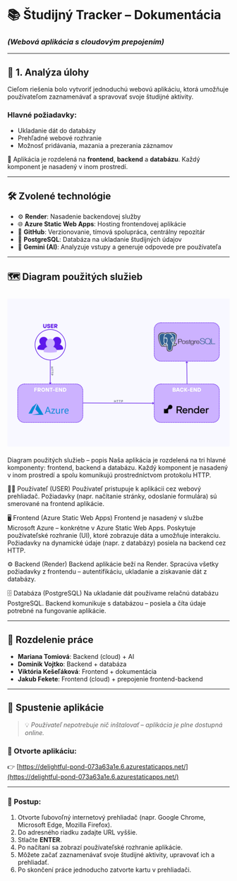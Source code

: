 # 📚 Študijný Tracker – Dokumentácia  
### *(Webová aplikácia s cloudovým prepojením)*

---

## 🧠 1. Analýza úlohy

Cieľom riešenia bolo vytvoriť jednoduchú webovú aplikáciu, ktorá umožňuje používateľom zaznamenávať a spravovať svoje študijné aktivity.

### Hlavné požiadavky:
- Ukladanie dát do databázy  
- Prehľadné webové rozhranie  
- Možnosť pridávania, mazania a prezerania záznamov  

🔧 Aplikácia je rozdelená na **frontend**, **backend** a **databázu**. Každý komponent je nasadený v inom prostredí.

---

## 🛠️ Zvolené technológie

- ⚙️ **Render**: Nasadenie backendovej služby 
- 🌐 **Azure Static Web Apps**: Hosting frontendovej aplikácie  
- 🐙 **GitHub**: Verzionovanie, tímová spolupráca, centrálny repozitár  
- 🐘 **PostgreSQL**: Databáza na ukladanie študijných údajov  
- 🤖 **Gemini (AI)**: Analyzuje vstupy a generuje odpovede pre používateľa  

---

## 🗺️ Diagram použitých služieb

![Študijný Tracker](diagram.png)
---
Diagram použitých služieb – popis
Naša aplikácia je rozdelená na tri hlavné komponenty: frontend, backend a databázu. Každý komponent je nasadený v inom prostredí a spolu komunikujú prostredníctvom protokolu HTTP.

🧑‍💻 Používateľ (USER)
Používateľ pristupuje k aplikácii cez webový prehliadač. Požiadavky (napr. načítanie stránky, odoslanie formulára) sú smerované na frontend aplikácie.

🖥️ Frontend (Azure Static Web Apps)
Frontend je nasadený v službe Microsoft Azure – konkrétne v Azure Static Web Apps. Poskytuje používateľské rozhranie (UI), ktoré zobrazuje dáta a umožňuje interakciu. Požiadavky na dynamické údaje (napr. z databázy) posiela na backend cez HTTP.

⚙️ Backend (Render)
Backend aplikácie beží na Render. Spracúva všetky požiadavky z frontendu – autentifikáciu, ukladanie a získavanie dát z databázy.

🗄️ Databáza (PostgreSQL)
Na ukladanie dát používame relačnú databázu PostgreSQL. Backend komunikuje s databázou – posiela a číta údaje potrebné na fungovanie aplikácie.

---

## 👥 Rozdelenie práce

- **Mariana Tomiová**: Backend (cloud) + AI  
- **Dominik Vojtko**: Backend + databáza  
- **Viktória Kešeľáková**: Frontend + dokumentácia  
- **Jakub Fekete**: Frontend (cloud) + prepojenie frontend-backend  

---

## 🚀 Spustenie aplikácie

> 💡 *Používateľ nepotrebuje nič inštalovať – aplikácia je plne dostupná online.*

### 🔗 Otvorte aplikáciu:
👉 [https://delightful-pond-073a63a1e.6.azurestaticapps.net/](https://delightful-pond-073a63a1e.6.azurestaticapps.net/)

---

### 🧭 Postup:

1. Otvorte ľubovoľný internetový prehliadač (napr. Google Chrome, Microsoft Edge, Mozilla Firefox).  
2. Do adresného riadku zadajte URL vyššie.  
3. Stlačte **ENTER**.  
4. Po načítaní sa zobrazí používateľské rozhranie aplikácie.  
5. Môžete začať zaznamenávať svoje študijné aktivity, upravovať ich a prehliadať.  
6. Po skončení práce jednoducho zatvorte kartu v prehliadači.  

